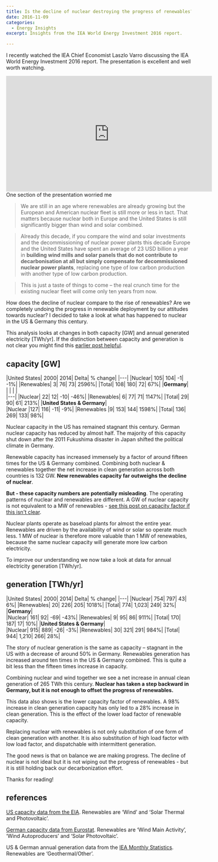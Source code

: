 ```yaml
---
title: Is the decline of nuclear destroying the progress of renewables?
date: 2016-11-09
categories:
  - Energy Insights
excerpt: Insights from the IEA World Energy Investment 2016 report.

---
```


I recently watched the IEA Chief Economist Laszlo Varro discussing the IEA World Energy Investment 2016 report.  The presentation is excellent and well worth watching.  

<iframe width="560" height="315" src="https://www.youtube.com/embed/jcIcQvmQ1jw" frameborder="0" allow="autoplay; encrypted-media" allowfullscreen></iframe>
One section of the presentation worried me

> We are still in an age where renewables are already growing but the European and American nuclear fleet is still more or less in tact.  That matters because nuclear both in Europe and the United States is still significantly bigger than wind and solar combined.

> Already this decade, if you compare the wind and solar investments and the decommissioning of nuclear power plants this decade  Europe and the United States have spent an average of 23 USD billion a year in **building wind mills and solar panels that do not contribute to decarbonisation at all but simply compensate for decommissioned nuclear power plants**, replacing one type of low carbon production with another type of low carbon production.

> This is just a taste of things to come – the real crunch time for the existing nuclear fleet will come only ten years from now.

How does the decline of nuclear compare to the rise of renewables? Are we completely undoing the progress in renewable deployment by our attitudes towards nuclear?  I decided to take a look at what has happened to nuclear in the US & Germany this century.  

This analysis looks at changes in both capacity [GW] and annual generated electricity [TWh/yr].  If the distinction between capacity and generation is not clear you might find this [earlier post helpful](http://adgefficiency.com/energy-basics-kw-vs-kwh/).

## capacity [GW]

|United States|	2000|	2014|	Delta|	% change|
|---|
|Nuclear|	105|	104|	-1|	-1%|
|Renewables|	3|	76|	73|	2596%|
|Total|	108|	180|	72|	67%|
|**Germany**|	|	|	|	|		
|---|
|Nuclear|	22|	12|	-10|	-46%|
|Renewables|	6|	77|	71|	1147%|
|Total|	29|	90|	61|	213%|
|**United States & Germany**|			
|Nuclear	|127|	116|	-11|	-9%|
|Renewables	|9|	153|	144|	1598%|
|Total|	136|	269|	133|	98%|

Nuclear capacity in the US has remained stagnant this century.  German nuclear capacity has reduced by almost half.  The majority of this capacity shut down after the 2011 Fukushima disaster in Japan shifted the political climate in Germany.

Renewable capacity has increased immensely by a factor of around fifteen times for the US & Germany combined.  Combining both nuclear & renewables together the net increase in clean generation across both countries is 132 GW.  **New renewables capacity far outweighs the decline of nuclear**.

**But - these capacity numbers are potentially misleading**.  The operating patterns of nuclear and renewables are different.  A GW of nuclear capacity is not equivalent to a MW of renewables - [see this post on capacity factor if this isn't clear](http://adgefficiency.com/energy-basics-capacity-factor/).

Nuclear plants operate as baseload plants for almost the entire year.  Renewables are driven by the availability of wind or solar so operate much less.  1 MW of nuclear is therefore more valuable than 1 MW of renewables, because the same nuclear capacity will generate more low carbon electricity.

To improve our understanding we now take a look at data for annual electricity generation [TWh/yr].

## generation [TWh/yr]

|United States|	2000|	2014|	Delta|	% change|
|---|
|Nuclear|	754|	797|	43|	6%|
|Renewables|	20|	226|	205|	1018%|
|Total|	774|	1,023|	249|	32%|
|**Germany**|				
|Nuclear|	161|	92|	-69|	-43%|
|Renewables|	9|	95|	86|	911%|
|Total|	170|	187|	17|	10%|
|**United States & Germany**|				
|Nuclear|	915|	889|	-26|	-3%|
|Renewables|	30|	321|	291|	984%|
|Total|	944|	1,210|	266|	28%|

The story of nuclear generation is the same as capacity – stagnant in the US with a decrease of around 50% in Germany.  Renewables generation has increased around ten times in the US & Germany combined.  This is quite a bit less than the fifteen times increase in capacity.

Combining nuclear and wind together we see a net increase in annual clean generation of 265 TWh this century.  **Nuclear has taken a step backward in Germany, but it is not enough to offset the progress of renewables.**

This data also shows is the lower capacity factor of renewables.  A 98% increase in clean generation capacity has only led to a 28% increase in clean generation.  This is the effect of the lower load factor of renewable capacity.

Replacing nuclear with renewables is not only substitution of one form of clean generation with another.  It is also substitution of high load factor with low load factor, and dispatchable with intermittent generation.

The good news is that on balance we are making progress.  The decline of nuclear is not ideal but it is not wiping out the progress of renewables - but it is still holding back our decarbonization effort.

Thanks for reading!

## references

[US capacity data from the EIA](https://www.eia.gov/electricity/data.php#gencapacity). Renewables are ‘Wind’ and ‘Solar Thermal and Photovoltaic’.

[German capacity data from Eurostat](http://ec.europa.eu/eurostat/web/energy/data/). Renewables are ‘Wind Main Activity’, ‘Wind Autoproducers’ and ‘Solar Photovoltaic’.

US & German annual generation data from the [IEA Monthly Statistics](http://www.iea.org/statistics/monthlystatistics/monthlyelectricitystatistics/). Renewables are ‘Geothermal/Other’.
